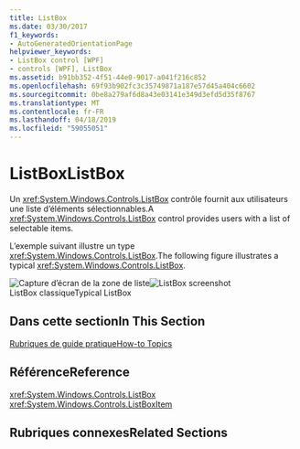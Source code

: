 ```yaml
---
title: ListBox
ms.date: 03/30/2017
f1_keywords:
- AutoGeneratedOrientationPage
helpviewer_keywords:
- ListBox control [WPF]
- controls [WPF], ListBox
ms.assetid: b91bb352-4f51-44e0-9017-a041f216c852
ms.openlocfilehash: 69f93b902fc3c35749871a187e57d45a404c6602
ms.sourcegitcommit: 0be8a279af6d8a43e03141e349d3efd5d35f8767
ms.translationtype: MT
ms.contentlocale: fr-FR
ms.lasthandoff: 04/18/2019
ms.locfileid: "59055051"
---
```

# <a name="listbox"></a><span data-ttu-id="74430-102">ListBox</span><span class="sxs-lookup"><span data-stu-id="74430-102">ListBox</span></span>
<span data-ttu-id="74430-103">Un <xref:System.Windows.Controls.ListBox> contrôle fournit aux utilisateurs une liste d’éléments sélectionnables.</span><span class="sxs-lookup"><span data-stu-id="74430-103">A <xref:System.Windows.Controls.ListBox> control provides users with a list of selectable items.</span></span>  
  
 <span data-ttu-id="74430-104">L’exemple suivant illustre un type <xref:System.Windows.Controls.ListBox>.</span><span class="sxs-lookup"><span data-stu-id="74430-104">The following figure illustrates a typical <xref:System.Windows.Controls.ListBox>.</span></span>  
  
 <span data-ttu-id="74430-105">![Capture d’écran de la zone de liste](./media/ss-ctl-listbox.gif "SS_CTL_listbox")</span><span class="sxs-lookup"><span data-stu-id="74430-105">![ListBox screenshot](./media/ss-ctl-listbox.gif "SS_CTL_listbox")</span></span>  
<span data-ttu-id="74430-106">ListBox classique</span><span class="sxs-lookup"><span data-stu-id="74430-106">Typical ListBox</span></span>  
  
## <a name="in-this-section"></a><span data-ttu-id="74430-107">Dans cette section</span><span class="sxs-lookup"><span data-stu-id="74430-107">In This Section</span></span>  
 [<span data-ttu-id="74430-108">Rubriques de guide pratique</span><span class="sxs-lookup"><span data-stu-id="74430-108">How-to Topics</span></span>](listbox-how-to-topics.md)  
  
## <a name="reference"></a><span data-ttu-id="74430-109">Référence</span><span class="sxs-lookup"><span data-stu-id="74430-109">Reference</span></span>  
 <xref:System.Windows.Controls.ListBox>  
  <xref:System.Windows.Controls.ListBoxItem>  
  
## <a name="related-sections"></a><span data-ttu-id="74430-110">Rubriques connexes</span><span class="sxs-lookup"><span data-stu-id="74430-110">Related Sections</span></span>
